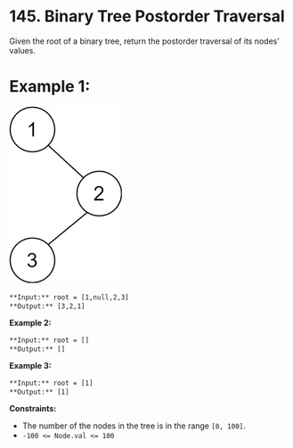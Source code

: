 # 145. Binary Tree Postorder Traversal

Given the root of a binary tree, return the postorder traversal of its nodes' values.

# Example 1:

![alt text](pre1.jpg)

    **Input:** root = [1,null,2,3]
    **Output:** [3,2,1]

**Example 2:**

    **Input:** root = []
    **Output:** []

**Example 3:**

    **Input:** root = [1]
    **Output:** [1]

**Constraints:**

* The number of the nodes in the tree is in the range ```[0, 100]```.
* ```-100 <= Node.val <= 100```